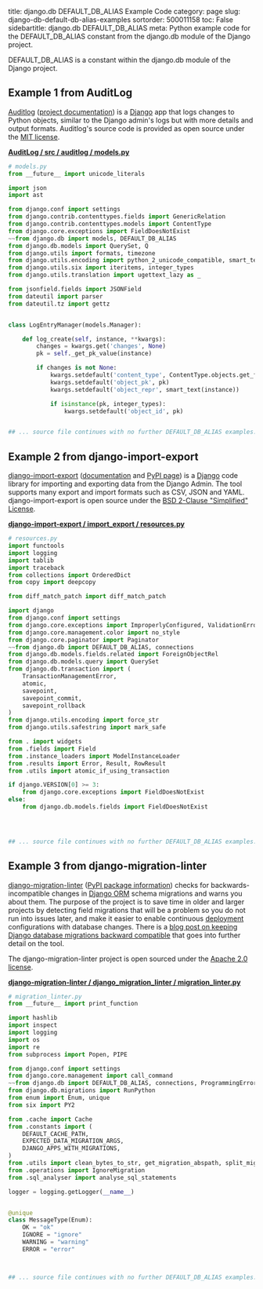 title: django.db DEFAULT_DB_ALIAS Example Code
category: page
slug: django-db-default-db-alias-examples
sortorder: 500011158
toc: False
sidebartitle: django.db DEFAULT_DB_ALIAS
meta: Python example code for the DEFAULT_DB_ALIAS constant from the django.db module of the Django project.


DEFAULT_DB_ALIAS is a constant within the django.db module of the Django project.


## Example 1 from AuditLog
[Auditlog](https://github.com/jjkester/django-auditlog)
([project documentation](https://django-auditlog.readthedocs.io/en/latest/))
is a [Django](/django.html) app that logs changes to Python objects,
similar to the Django admin's logs but with more details and
output formats. Auditlog's source code is provided as open source under the
[MIT license](https://github.com/jjkester/django-auditlog/blob/master/LICENSE).

[**AuditLog / src / auditlog / models.py**](https://github.com/jjkester/django-auditlog/blob/master/src/auditlog/models.py)

```python
# models.py
from __future__ import unicode_literals

import json
import ast

from django.conf import settings
from django.contrib.contenttypes.fields import GenericRelation
from django.contrib.contenttypes.models import ContentType
from django.core.exceptions import FieldDoesNotExist
~~from django.db import models, DEFAULT_DB_ALIAS
from django.db.models import QuerySet, Q
from django.utils import formats, timezone
from django.utils.encoding import python_2_unicode_compatible, smart_text
from django.utils.six import iteritems, integer_types
from django.utils.translation import ugettext_lazy as _

from jsonfield.fields import JSONField
from dateutil import parser
from dateutil.tz import gettz


class LogEntryManager(models.Manager):

    def log_create(self, instance, **kwargs):
        changes = kwargs.get('changes', None)
        pk = self._get_pk_value(instance)

        if changes is not None:
            kwargs.setdefault('content_type', ContentType.objects.get_for_model(instance))
            kwargs.setdefault('object_pk', pk)
            kwargs.setdefault('object_repr', smart_text(instance))

            if isinstance(pk, integer_types):
                kwargs.setdefault('object_id', pk)


## ... source file continues with no further DEFAULT_DB_ALIAS examples...

```


## Example 2 from django-import-export
[django-import-export](https://github.com/django-import-export/django-import-export)
([documentation](https://django-import-export.readthedocs.io/en/latest/)
and [PyPI page](https://pypi.org/project/django-import-export/))
is a [Django](/django.html) code library for importing and exporting data
from the Django Admin. The tool supports many export and import formats
such as CSV, JSON and YAML. django-import-export is open source under the
[BSD 2-Clause "Simplified" License](https://github.com/django-import-export/django-import-export/blob/master/LICENSE).

[**django-import-export / import_export / resources.py**](https://github.com/django-import-export/django-import-export/blob/master/import_export/./resources.py)

```python
# resources.py
import functools
import logging
import tablib
import traceback
from collections import OrderedDict
from copy import deepcopy

from diff_match_patch import diff_match_patch

import django
from django.conf import settings
from django.core.exceptions import ImproperlyConfigured, ValidationError
from django.core.management.color import no_style
from django.core.paginator import Paginator
~~from django.db import DEFAULT_DB_ALIAS, connections
from django.db.models.fields.related import ForeignObjectRel
from django.db.models.query import QuerySet
from django.db.transaction import (
    TransactionManagementError,
    atomic,
    savepoint,
    savepoint_commit,
    savepoint_rollback
)
from django.utils.encoding import force_str
from django.utils.safestring import mark_safe

from . import widgets
from .fields import Field
from .instance_loaders import ModelInstanceLoader
from .results import Error, Result, RowResult
from .utils import atomic_if_using_transaction

if django.VERSION[0] >= 3:
    from django.core.exceptions import FieldDoesNotExist
else:
    from django.db.models.fields import FieldDoesNotExist




## ... source file continues with no further DEFAULT_DB_ALIAS examples...

```


## Example 3 from django-migration-linter
[django-migration-linter](https://github.com/3YOURMIND/django-migration-linter)
([PyPI package information](https://pypi.org/project/django-migration-linter/))
checks for backwards-incompatible changes in [Django ORM](/django-orm.html)
schema migrations and warns you about them. The purpose of the project is
to save time in older and larger projects by detecting field migrations
that will be a problem so you do not run into issues later, and make it
easier to enable continuous [deployment](/deployment.html) configurations
with database changes. There is a
[blog post on keeping Django database migrations backward compatible](https://medium.com/3yourmind/keeping-django-database-migrations-backward-compatible-727820260dbb)
that goes into further detail on the tool.

The django-migration-linter project is open sourced under the
[Apache 2.0 license](https://github.com/3YOURMIND/django-migration-linter/blob/master/LICENSE).

[**django-migration-linter / django_migration_linter / migration_linter.py**](https://github.com/3YOURMIND/django-migration-linter/blob/master/django_migration_linter/./migration_linter.py)

```python
# migration_linter.py
from __future__ import print_function

import hashlib
import inspect
import logging
import os
import re
from subprocess import Popen, PIPE

from django.conf import settings
from django.core.management import call_command
~~from django.db import DEFAULT_DB_ALIAS, connections, ProgrammingError
from django.db.migrations import RunPython
from enum import Enum, unique
from six import PY2

from .cache import Cache
from .constants import (
    DEFAULT_CACHE_PATH,
    EXPECTED_DATA_MIGRATION_ARGS,
    DJANGO_APPS_WITH_MIGRATIONS,
)
from .utils import clean_bytes_to_str, get_migration_abspath, split_migration_path
from .operations import IgnoreMigration
from .sql_analyser import analyse_sql_statements

logger = logging.getLogger(__name__)


@unique
class MessageType(Enum):
    OK = "ok"
    IGNORE = "ignore"
    WARNING = "warning"
    ERROR = "error"



## ... source file continues with no further DEFAULT_DB_ALIAS examples...

```

